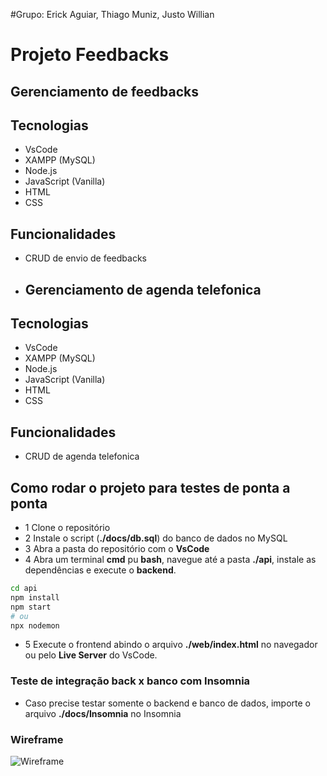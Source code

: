 #Grupo: Erick Aguiar, Thiago Muniz, Justo Willian

# Projeto Feedbacks
## Gerenciamento de feedbacks

## Tecnologias
- VsCode
- XAMPP (MySQL)
- Node.js
- JavaScript (Vanilla)
- HTML
- CSS

## Funcionalidades
- CRUD de envio de feedbacks

- ## Gerenciamento de agenda telefonica

## Tecnologias
- VsCode
- XAMPP (MySQL)
- Node.js
- JavaScript (Vanilla)
- HTML
- CSS

## Funcionalidades
- CRUD de agenda telefonica

## Como rodar o projeto para testes de ponta a ponta
- 1 Clone o repositório
- 2 Instale o script (**./docs/db.sql**) do banco de dados no MySQL
- 3 Abra a pasta do repositório com o **VsCode**
- 4 Abra um terminal **cmd** pu **bash**, navegue até a pasta **./api**, instale as dependências e execute o **backend**.
```bash
cd api
npm install
npm start
# ou
npx nodemon
```
- 5 Execute o frontend abindo o arquivo **./web/index.html** no navegador ou pelo **Live Server** do VsCode.

### Teste de integração back x banco com Insomnia
- Caso precise testar somente o backend e banco de dados, importe o arquivo **./docs/Insomnia** no Insomnia

### Wireframe
![Wireframe](./docs/wireframe.png)
